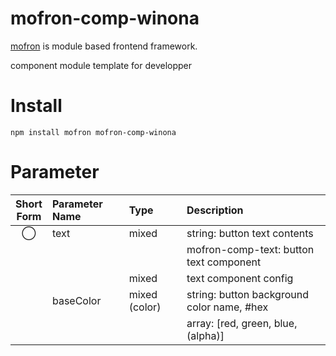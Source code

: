 # mofron-comp-winona
[mofron](https://mofron.github.io/mofron/) is module based frontend framework.

component module template for developper


# Install
```
npm install mofron mofron-comp-winona
```

# Parameter

| Short<br>Form | Parameter Name | Type | Description |
|:-------------:|:---------------|:-----|:------------|
| ◯  | text | mixed | string: button text contents |
| | | | mofron-comp-text: button text component |
| | | mixed | text component config |
| | baseColor | mixed (color) | string: button background color name, #hex |
| | | | array: [red, green, blue, (alpha)] |

